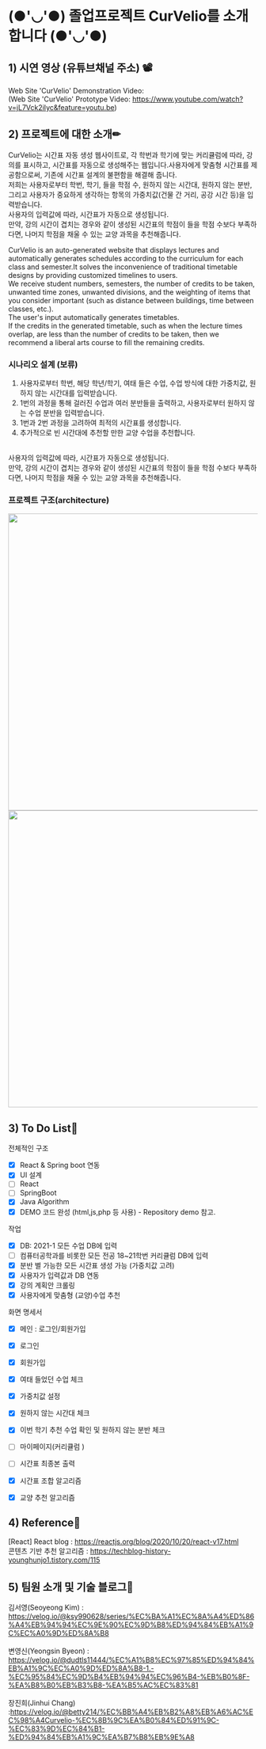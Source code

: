 # (●'◡'●) 졸업프로젝트 CurVelio를 소개합니다 (●'◡'●)

## 1) 시연 영상 (유튜브채널 주소) 📽

Web Site 'CurVelio' Demonstration Video: 
<br>
(Web Site 'CurVelio' Prototype Video: https://www.youtube.com/watch?v=jL7Vck2iIyc&feature=youtu.be)

## 2) 프로젝트에 대한 소개✏

CurVelio는 시간표 자동 생성 웹사이트로, 각 학번과 학기에 맞는 커리큘럼에 따라, 강의를 표시하고, 시간표를 자동으로 생성해주는 웹입니다.사용자에게 맞춤형 시간표를 제공함으로써, 기존에 시간표 설계의 불편함을 해결해 줍니다. <br>
저희는 사용자로부터 학번, 학기, 들을 학점 수, 원하지 않는 시간대, 원하지 않는 분반, 그리고 사용자가 중요하게 생각하는 항목의 가중치값(건물 간 거리, 공강 시간 등)을 입력받습니다.
<br>
사용자의 입력값에 따라, 시간표가 자동으로 생성됩니다. 
<br>
만약, 강의 시간이 겹치는 경우와 같이 생성된 시간표의 학점이 들을 학점 수보다 부족하다면, 나머지 학점을 채울 수 있는 교양 과목을 추천해줍니다.

CurVelio is an auto-generated website that displays lectures and automatically generates schedules according to the curriculum for each class and semester.It solves the inconvenience of traditional timetable designs by providing customized timelines to users. <br>
We receive student numbers, semesters, the number of credits to be taken, unwanted time zones, unwanted divisions, and the weighting of items that you consider important (such as distance between buildings, time between classes, etc.).
<br>
The user's input automatically generates timetables.
<br>
If the credits in the generated timetable, such as when the lecture times overlap, are less than the number of credits to be taken, then we recommend a liberal arts course to fill the remaining credits.

### 시나리오 설계 (보류)

1. 사용자로부터 학번, 해당 학년/학기, 여태 들은 수업, 수업 방식에 대한 가중치값, 원하지 않는 시간대를 입력받습니다.
2. 1번의 과정을 통해 걸러진 수업과 여러 분반들을 출력하고, 사용자로부터 원하지 않는 수업 분반을 입력받습니다. 
3. 1번과 2번 과정을 고려하여 최적의 시간표를 생성합니다.
4. 추가적으로 빈 시간대에 추천할 만한 교양 수업을 추천합니다. 
<br>
사용자의 입력값에 따라, 시간표가 자동으로 생성됩니다. 
<br>
만약, 강의 시간이 겹치는 경우와 같이 생성된 시간표의 학점이 들을 학점 수보다 부족하다면, 나머지 학점을 채울 수 있는 교양 과목을 추천해줍니다.

### 프로젝트 구조(architecture)

<img src = "https://user-images.githubusercontent.com/55133538/101370660-1d01e480-38ed-11eb-8fcb-a38c826db387.png" width="600px">
<img src = "https://user-images.githubusercontent.com/55133538/101752471-e9090800-3b14-11eb-98a3-1486cab2098a.png" width="600px">



## 3) To Do List📃

전체적인 구조
- [x] React & Spring boot 연동
- [x] UI 설계
- [ ] React 
- [ ] SpringBoot
- [x] Java Algorithm
- [x] DEMO 코드 완성 (html,js,php 등 사용) - Repository demo 참고.

작업
- [x] DB: 2021-1 모든 수업 DB에 입력
- [ ] 컴퓨터공학과를 비롯한 모든 전공 18~21학번 커리큘럼 DB에 입력
- [x] 분반 별 가능한 모든 시간표 생성 가능 (가중치값 고려)
- [x] 사용자가 입력값과 DB 연동 
- [x] 강의 계획안 크롤링
- [x] 사용자에게 맞춤형 (교양)수업 추천

화면 명세서
- [x] 메인 : 로그인/회원가입
- [x] 로그인
- [x] 회원가입
- [x] 여태 들었던 수업 체크
- [x] 가중치값 설정
- [x] 원하지 않는 시간대 체크
- [x] 이번 학기 추천 수업 확인 및 원하지 않는 분반 체크
- [ ] 마이페이지(커리큘럼 )
- [ ] 시간표 최종본 출력
- [x] 시간표 조합 알고리즘 
- [x] 교양 추천 알고리즘 


## 4) Reference🔗
[React] React blog : https://reactjs.org/blog/2020/10/20/react-v17.html<br>
콘텐츠 기반 추천 알고리즘 : https://techblog-history-younghunjo1.tistory.com/115<br>

## 5) 팀원 소개 및 기술 블로그🔨

김서영(Seoyeong Kim) : https://velog.io/@ksy990628/series/%EC%BA%A1%EC%8A%A4%ED%86%A4%EB%94%94%EC%9E%90%EC%9D%B8%ED%94%84%EB%A1%9C%EC%A0%9D%ED%8A%B8
<br><br>
변영신(Yeongsin Byeon) : https://velog.io/@dudtls11444/%EC%A1%B8%EC%97%85%ED%94%84%EB%A1%9C%EC%A0%9D%ED%8A%B8-1.-%EC%95%84%EC%9D%B4%EB%94%94%EC%96%B4-%EB%B0%8F-%EA%B8%B0%EB%B3%B8-%EA%B5%AC%EC%83%81
<br><br>
장진희(Jinhui Chang) :https://velog.io/@betty214/%EC%BB%A4%EB%B2%A8%EB%A6%AC%EC%98%A4Curvelio-%EC%8B%9C%EA%B0%84%ED%91%9C-%EC%83%9D%EC%84%B1-%ED%94%84%EB%A1%9C%EA%B7%B8%EB%9E%A8
